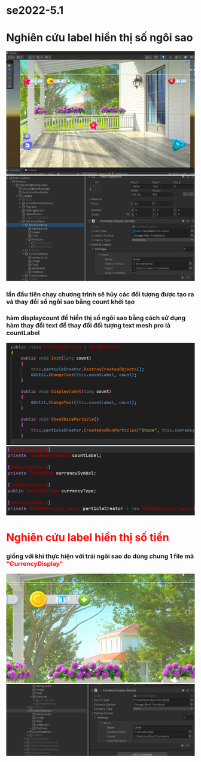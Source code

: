 # se2022-5.1
<h1 style="justify:center">Nghiên cứu label hiển thị số ngôi sao</h1>
<img src="https://github.com/KyoGren/se2022-5.1/blob/TuanDo/StarsCurrency/1.png">
<img src="https://github.com/KyoGren/se2022-5.1/blob/TuanDo/StarsCurrency/2.png">
<h3>lần đầu tiên chạy chương trình sẽ hủy các đối tượng được tạo ra và thay đổi số ngôi sao bằng count  khởi tạo</h3>
<h3>hàm displaycount để hiển thị số ngôi sao bằng cách sử dụng hàm thay đổi text để thay đổi đối tượng text mesh pro là countLabel</h3>
<img src="https://github.com/KyoGren/se2022-5.1/blob/TuanDo/StarsCurrency/3.png">
<img src="https://github.com/KyoGren/se2022-5.1/blob/TuanDo/StarsCurrency/4.png">
<h1 style="justify:center;color:red;"">Nghiên cứu label hiển thị số tiền</h1>
<h3>giống với khi thực hiện với trái ngôi sao do dùng chung 1 file mã <b style="color:red;">"CurrencyDisplay"</b></h3>
<img src="https://github.com/KyoGren/se2022-5.1/blob/TuanDo/CoinCurrency/1.png">
<img src="https://github.com/KyoGren/se2022-5.1/blob/TuanDo/CoinCurrency/2.png">
